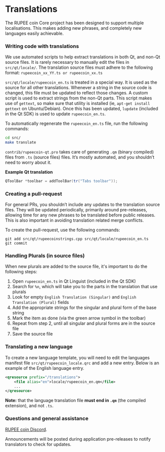 Translations
============

The RUPEE coin Core project has been designed to support multiple localisations. This makes adding new phrases, and completely new languages easily achievable.

### Writing code with translations
We use automated scripts to help extract translations in both Qt, and non-Qt source files. It is rarely necessary to manually edit the files in `src/qt/locale/`. The translation source files must adhere to the following format:
`rupeecoin_xx_YY.ts or rupeecoin_xx.ts`

`src/qt/locale/rupeecoin_en.ts` is treated in a special way. It is used as the source for all other translations. Whenever a string in the source code is changed, this file must be updated to reflect those changes. A custom script is used to extract strings from the non-Qt parts. This script makes use of `gettext`, so make sure that utility is installed (ie, `apt-get install gettext` on Ubuntu/Debian). Once this has been updated, `lupdate` (included in the Qt SDK) is used to update `rupeecoin_en.ts`.

To automatically regenerate the `rupeecoin_en.ts` file, run the following commands:
```sh
cd src/
make translate
```

`contrib/rupeecoin-qt.pro` takes care of generating `.qm` (binary compiled) files from `.ts` (source files) files. It’s mostly automated, and you shouldn’t need to worry about it.

**Example Qt translation**
```cpp
QToolBar *toolbar = addToolBar(tr("Tabs toolbar"));
```

### Creating a pull-request
For general PRs, you shouldn’t include any updates to the translation source files. They will be updated periodically, primarily around pre-releases, allowing time for any new phrases to be translated before public releases. This is also important in avoiding translation related merge conflicts.

To create the pull-request, use the following commands:
```
git add src/qt/rupeecoinstrings.cpp src/qt/locale/rupeecoin_en.ts
git commit
```

### Handling Plurals (in source files)
When new plurals are added to the source file, it's important to do the following steps:

1. Open `rupeecoin_en.ts` in Qt Linguist (included in the Qt SDK)
2. Search for `%n`, which will take you to the parts in the translation that use plurals
3. Look for empty `English Translation (Singular)` and `English Translation (Plural)` fields
4. Add the appropriate strings for the singular and plural form of the base string
5. Mark the item as done (via the green arrow symbol in the toolbar)
6. Repeat from step 2, until all singular and plural forms are in the source file
7. Save the source file

### Translating a new language
To create a new language template, you will need to edit the languages manifest file `src/qt/rupeecoin_locale.qrc` and add a new entry. Below is an example of the English language entry.

```xml
<qresource prefix="/translations">
    <file alias="en">locale/rupeecoin_en.qm</file>
    ...
</qresource>
```

**Note:** that the language translation file **must end in `.qm`** (the compiled extension), and not `.ts`.

### Questions and general assistance
[RUPEE coin Discord](https://discord.savebitcoin.io).

Announcements will be posted during application pre-releases to notify translators to check for updates.
